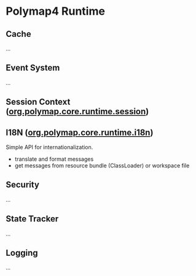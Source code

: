# Polymap4 Runtime

## Cache

...

## Event System

...

## Session Context ([org.polymap.core.runtime.session](src/org/polymap/core/runtime/session))



## I18N ([org.polymap.core.runtime.i18n](src/org/polymap/core/runtime/i18n))

Simple API for internationalization. 

  - translate and format messages
  - get messages from resource bundle (ClassLoader) or workspace file 

## Security

...

## State Tracker

...

## Logging

...